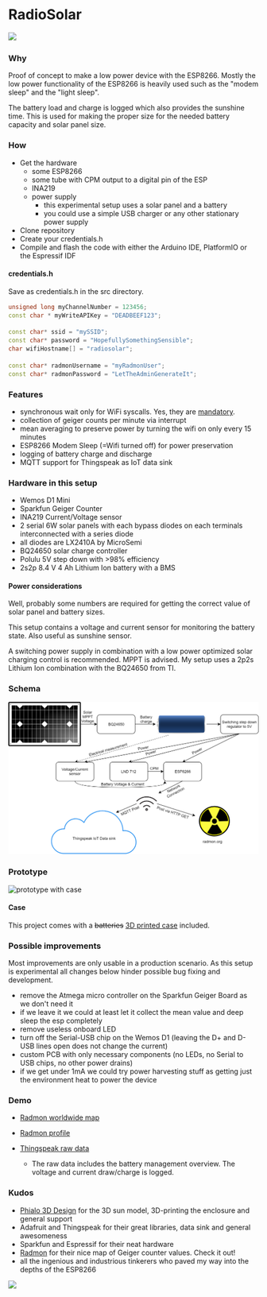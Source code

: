 # RadioSolar

![](doc/logo.png?raw=true)

### Why

Proof of concept to make a low power device with the ESP8266.
Mostly the low power functionality of the ESP8266 is heavily used such as the "modem sleep" and the "light sleep".

The battery load and charge is logged which also provides the sunshine time. This is used for making the proper size for the
needed battery capacity and solar panel size. 

### How

+ Get the hardware
  + some ESP8266
  + some tube with CPM output to a digital pin of the ESP
  + INA219
  + power supply
    + this experimental setup uses a solar panel and a battery
    + you could use a simple USB charger or any other stationary power supply
+ Clone repository
+ Create your credentials.h
+ Compile and flash the code with either the Arduino IDE, PlatformIO or the Espressif IDF

#### credentials.h

Save as credentials.h in the src directory.

```cpp
unsigned long myChannelNumber = 123456;
const char * myWriteAPIKey = "DEADBEEF123";

const char* ssid = "mySSID";
const char* password = "HopefullySomethingSensible";
char wifiHostname[] = "radiosolar";

const char* radmonUsername = "myRadmonUser";
const char* radmonPassword = "LetTheAdminGenerateIt";
```

### Features

+ synchronous wait only for WiFi syscalls. Yes, they are [mandatory](http://www.esp8266.com/viewtopic.php?p=38984&sid=e092a19d9806be5b6415ccd3439251ec#p38984).
+ collection of geiger counts per minute via interrupt
+ mean averaging to preserve power by turning the wifi on only every 15 minutes
+ ESP8266 Modem Sleep (=Wifi turned off) for power preservation
+ logging of battery charge and discharge
+ MQTT support for Thingspeak as IoT data sink

### Hardware in this setup

+ Wemos D1 Mini
+ Sparkfun Geiger Counter
+ INA219 Current/Voltage sensor
+ 2 serial 6W solar panels with each bypass diodes on each terminals interconnected with a series diode
+ all diodes are LX2410A by MicroSemi
+ BQ24650 solar charge controller
+ Polulu 5V step down with >98% efficiency
+ 2s2p 8.4 V 4 Ah Lithium Ion battery with a BMS

#### Power considerations

Well, probably some numbers are required for getting the correct value of solar panel and battery sizes.

This setup contains a voltage and current sensor for monitoring the battery state. Also useful as sunshine sensor.

A switching power supply in combination with a low power optimized solar charging control is recommended. MPPT is 
advised. My setup uses a 2p2s Lithium Ion combination with the BQ24650 from TI.

### Schema

![](doc/schema.png?raw=true)

### Prototype

<img width="500" alt="prototype with case" src="doc/radiosolar_prototype.jpg?raw=true">

#### Case

This project comes with a ~~batteries~~ [3D printed case](../master/doc/case.stl) included.

### Possible improvements

Most improvements are only usable in a production scenario. As this setup is experimental all 
changes below hinder possible bug fixing and development.

+ remove the Atmega micro controller on the Sparkfun Geiger Board as we don't need it
+ if we leave it we could at least let it collect the mean value and deep sleep the esp completely
+ remove useless onboard LED
+ turn off the Serial-USB chip on the Wemos D1 (leaving the D+ and D- USB lines open does not change the current)
+ custom PCB with only necessary components (no LEDs, no Serial to USB chips, no other power drains)
+ if we get under 1mA we could try power harvesting stuff as getting just the environment heat to power the device

### Demo

+ [Radmon worldwide map](http://radmon.org/)

+ [Radmon profile](http://www.radmon.org/radmon.php?function=showuserpage&user=clms)

+ [Thingspeak raw data](https://thingspeak.com/channels/305931)
  + The raw data includes the battery management overview. The voltage and current draw/charge is logged.

### Kudos

+ [Phialo 3D Design](https://phialo.de) for the 3D sun model, 3D-printing the enclosure and general support
+ Adafruit and Thingspeak for their great libraries, data sink and general awesomeness
+ Sparkfun and Espressif for their neat hardware
+ [Radmon](http://radmon.org/) for their nice map of Geiger counter values. Check it out!
+ all the ingenious and industrious tinkerers who paved my way into the depths of the ESP8266

![](doc/logoEnd.png?raw=true)
